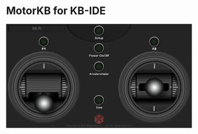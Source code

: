 # MotorKB for KB-IDE

![image](https://raw.githubusercontent.com/cmmc-kbide/kbide-plugin-cmmcReceive/master/static/CMMCRemote.PNG)
